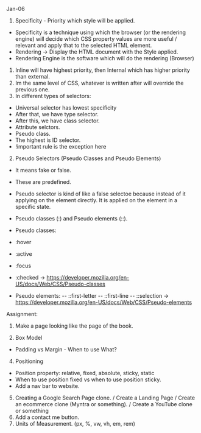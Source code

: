 Jan-06

1. Specificity - Priority which style will be applied.
- Specificity is a technique using which the browser (or the rendering engine) will decide which CSS property values are more useful / relevant and apply that to the selected HTML element.
- Rendering -> Display the HTML document with the Style applied.
- Rendering Engine is the software which will do the rendering (Browser)


1. Inline will have highest priority, then Internal which has higher priority than external.
2. Im the same level of CSS, whatever is written after will override the previous one.
3. In different types of selectors:
- Universal selector has lowest specificity
- After that, we have type selector.
- After this, we have class selector.
- Attribute selctors.
- Pseudo class.
- The highest is ID selector.
- !important rule is the exception here

2. Pseudo Selectors (Pseudo Classes and Pseudo Elements)
- It means fake or false.
- These are predefined.
- Pseudo selector is kind of like a false selectoe because instead of it applying on the element directly. It is applied on the element in a specific state.
- Pseudo classes (:) and Pseudo elements (::).
- Pseudo classes:
- :hover
- :active
- :focus
- :checked
-> https://developer.mozilla.org/en-US/docs/Web/CSS/Pseudo-classes

- Pseudo elements:
-- ::first-letter
-- ::first-line
-- ::selection
-> https://developer.mozilla.org/en-US/docs/Web/CSS/Pseudo-elements

Assignment:
1. Make a page looking like the page of the book.











3. Box Model
- Padding vs Margin - When to use What?

4. Positioning
- Position property: relative, fixed, absolute, sticky, static
- When to use position fixed vs when to use position sticky.
- Add a nav bar to website.

5. Creating a Google Search Page clone. / Create a Landing Page / Create an ecommerce clone (Myntra or something). / Create a YouTube clone or something
6. Add a contact me button.
7. Units of Measurement. (px, %, vw, vh, em, rem)